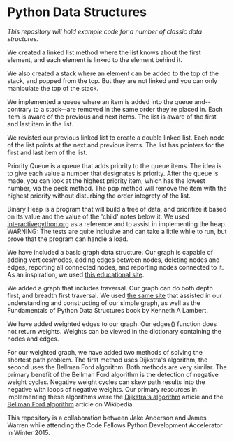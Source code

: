 # Python Data Structures

*This repository will hold example code for a number of classic data structures.*

We created a linked list method where the list knows about the first element, and each element is linked to the element behind it.

We also created a stack where an element can be added to the top of the stack, and popped from the top. But they are not linked and you can only manipulate the top of the stack.

We implemented a queue where an item is added into the queue and--contrary to a stack--are removed in the same order they're placed in. Each item is aware of the previous and next items. The list is aware of the first and last item in the list.

We revisted our previous linked list to create a double linked list. Each node of the list points at the next and previous items. The list has pointers for the first and last item of the list.

Priority Queue is a queue that adds priority to the queue items. The idea is to give each value a number that designates is priority. After the queue is made, you can look at the highest priority item, which has the lowest number, via the peek method. The pop method will remove the item with the highest priority without disturbing the order integrety of the list.

Binary Heap is a program that will build a tree of data, and prioritize it based on its value and the value of the 'child' notes below it. We used [interactivepython.org](http://interactivepython.org/runestone/static/pythonds/Trees/BinaryHeapImplementation.html) as a reference and to assist in implementing the heap. WARNING: The tests are quite inclusive and can take a little while to run, but prove that the program can handle a load.

We have included a basic graph data structure. Our graph is capable of adding vertices/nodes, adding edges between nodes, deleting nodes and edges, reporting all connected nodes, and reporting nodes connected to it. As an inspiration, we used [this educational site](http://www.python-course.eu/graphs_python.php).

We added a graph that includes traversal. Our graph can do both depth first, and breadth first traversal. We used [the same site](http://www.python-course.eu/graphs_python.php) that assisted in our understanding and constructing of our simple graph, as well as the Fundamentals of Python Data Structures book by Kenneth A Lambert.

We have added weighted edges to our graph. Our edges() function does not return weights. Weights can be viewed in the dictionary containing the nodes and edges.

For our weighted graph, we have added two methods of solving the shortest path problem. The first method uses Dijkstra's algorithm, the second uses the Bellman Ford algorithm. Both methods are very similar. The primary benefit of the Bellman Ford algorithm is the detection of negative weight cycles. Negative weight cycles can skew path results into the negative with loops of negative weights. Our primary resources in implementing these algorithms were the [Dijkstra's algorithm](https://en.wikipedia.org/wiki/Dijkstra%27s_algorithm) article and the [Bellman Ford algorithm](https://en.wikipedia.org/wiki/Bellman%E2%80%93Ford_algorithm) article on Wikipedia.


This repository is a collaboration between Jake Anderson and James Warren while attending the Code Fellows Python Development Accelerator in Winter 2015.